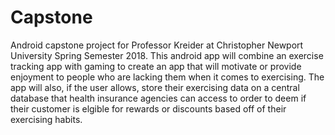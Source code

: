 # Capstone
Android capstone project for Professor Kreider at Christopher Newport University Spring Semester 2018. This android app will combine an exercise tracking app with gaming to create an app that will motivate or provide enjoyment to people who are lacking them when it comes to exercising. The app will also, if the user allows, store their exercising data on a central database that health insurance agencies can access to order to deem if their customer is elgible for rewards or discounts based off of their exercising habits. 
